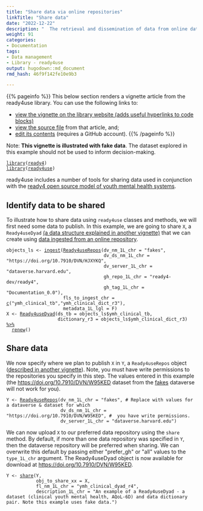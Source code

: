 ```yaml
---
title: "Share data via online repositories"
linkTitle: "Share data"
date: "2022-12-22"
description: "  The retrieval and dissemination of data from online data repositories is an essential enabler of open source modelling. This tutorial describes how a module from the ready4use R package can help you to manage this process."
weight: 91
categories: 
- Documentation
tags: 
- Data management
- Library - ready4use
output: hugodown::md_document
rmd_hash: 46f9f142fe10e9b3

---
```


{{% pageinfo %}} This below section renders a vignette article from the ready4use library. You can use the following links to:

-   [view the vignette on the library website (adds useful hyperlinks to code blocks)](https://ready4-dev.github.io/ready4use/articles/V_01.html)
-   [view the source file](https://github.com/ready4-dev/ready4use/blob/master/vignettes/V_01.Rmd) from that article, and;
-   [edit its contents](https://github.com/ready4-dev/ready4use/edit/master/vignettes/V_01.Rmd) (requires a GitHub account). {{% /pageinfo %}}

<div class="highlight">

</div>

<div class="highlight">

</div>

Note: **This vignette is illustrated with fake data**. The dataset explored in this example should not be used to inform decision-making.

<div class="highlight">

<pre class='chroma'><code class='language-r' data-lang='r'><span><span class='kr'><a href='https://rdrr.io/r/base/library.html'>library</a></span><span class='o'>(</span><span class='nv'><a href='https://ready4-dev.github.io/ready4/'>ready4</a></span><span class='o'>)</span></span>
<span><span class='kr'><a href='https://rdrr.io/r/base/library.html'>library</a></span><span class='o'>(</span><span class='nv'><a href='https://ready4-dev.github.io/ready4use/'>ready4use</a></span><span class='o'>)</span></span></code></pre>

</div>

ready4use includes a number of tools for sharing data used in conjunction with the [ready4 open source model of youth mental health systems](https://www.ready4-dev.com).

## Identify data to be shared

To illustrate how to share data using `ready4use` classes and methods, we will first need some data to publish. In this example, we are going to share `X`, a `Ready4useDyad` [(a data structure explained in another vignette)](https://ready4-dev.github.io/ready4use/V_02.html) that we can create using [data ingested from an online repository](https://ready4-dev.github.io/ready4use/V_03.html).

<div class="highlight">

<pre class='chroma'><code class='language-r' data-lang='r'><span><span class='nv'>objects_ls</span> <span class='o'>&lt;-</span> <span class='nf'><a href='https://ready4-dev.github.io/ready4/reference/ingest-methods.html'>ingest</a></span><span class='o'>(</span><span class='nf'><a href='https://ready4-dev.github.io/ready4use/reference/Ready4useRepos-class.html'>Ready4useRepos</a></span><span class='o'>(</span>dv_nm_1L_chr <span class='o'>=</span> <span class='s'>"fakes"</span>,</span>
<span>                                    dv_ds_nm_1L_chr <span class='o'>=</span> <span class='s'>"https://doi.org/10.7910/DVN/HJXYKQ"</span>,</span>
<span>                                    dv_server_1L_chr <span class='o'>=</span> <span class='s'>"dataverse.harvard.edu"</span>,</span>
<span>                                    gh_repo_1L_chr <span class='o'>=</span> <span class='s'>"ready4-dev/ready4"</span>,</span>
<span>                                    gh_tag_1L_chr <span class='o'>=</span> <span class='s'>"Documentation_0.0"</span><span class='o'>)</span>,</span>
<span>                     fls_to_ingest_chr <span class='o'>=</span> <span class='nf'><a href='https://rdrr.io/r/base/c.html'>c</a></span><span class='o'>(</span><span class='s'>"ymh_clinical_tb"</span>,<span class='s'>"ymh_clinical_dict_r3"</span><span class='o'>)</span>,</span>
<span>                     metadata_1L_lgl <span class='o'>=</span> <span class='kc'>F</span><span class='o'>)</span></span>
<span><span class='nv'>X</span> <span class='o'>&lt;-</span> <span class='nf'><a href='https://ready4-dev.github.io/ready4use/reference/Ready4useDyad-class.html'>Ready4useDyad</a></span><span class='o'>(</span>ds_tb <span class='o'>=</span> <span class='nv'>objects_ls</span><span class='o'>$</span><span class='nv'>ymh_clinical_tb</span>,</span>
<span>                   dictionary_r3 <span class='o'>=</span> <span class='nv'>objects_ls</span><span class='o'>$</span><span class='nv'>ymh_clinical_dict_r3</span><span class='o'>)</span> <span class='o'><a href='https://magrittr.tidyverse.org/reference/pipe.html'>%&gt;%</a></span></span>
<span>  <span class='nf'><a href='https://ready4-dev.github.io/ready4/reference/renew-methods.html'>renew</a></span><span class='o'>(</span><span class='o'>)</span></span></code></pre>

</div>

## Share data

We now specify where we plan to publish `X` in `Y`, a `Ready4useRepos` object ([described in another vignette](https://ready4-dev.github.io/ready4use/V_03.html)). Note, you must have write permissions to the repositories you specify in this step. The values entered in this example (the <https://doi.org/10.7910/DVN/W95KED> dataset from the [fakes](https://dataverse.harvard.edu/dataverse/fakes) dataverse will not work for you).

<div class="highlight">

<pre class='chroma'><code class='language-r' data-lang='r'><span><span class='nv'>Y</span> <span class='o'>&lt;-</span> <span class='nf'><a href='https://ready4-dev.github.io/ready4use/reference/Ready4useRepos-class.html'>Ready4useRepos</a></span><span class='o'>(</span>dv_nm_1L_chr <span class='o'>=</span> <span class='s'>"fakes"</span>, <span class='c'># Replace with values for a dataverse &amp; dataset for which</span></span>
<span>                    dv_ds_nm_1L_chr <span class='o'>=</span> <span class='s'>"https://doi.org/10.7910/DVN/W95KED"</span>, <span class='c'>#  you have write permissions.</span></span>
<span>                    dv_server_1L_chr <span class='o'>=</span> <span class='s'>"dataverse.harvard.edu"</span><span class='o'>)</span></span></code></pre>

</div>

We can now upload `X` to our preferred data repository using the `share` method. By default, if more than one data repository was specified in `Y`, then the dataverse repository will be preferred when sharing. We can overwrite this default by passing either "prefer_gh" or "all" values to the `type_1L_chr` argument. The Ready4useDyad object is now available for download at <https://doi.org/10.7910/DVN/W95KED>.

<div class="highlight">

<pre class='chroma'><code class='language-r' data-lang='r'><span><span class='nv'>Y</span> <span class='o'>&lt;-</span> <span class='nf'><a href='https://ready4-dev.github.io/ready4/reference/share-methods.html'>share</a></span><span class='o'>(</span><span class='nv'>Y</span>,</span>
<span>           obj_to_share_xx <span class='o'>=</span> <span class='nv'>X</span>,</span>
<span>           fl_nm_1L_chr <span class='o'>=</span> <span class='s'>"ymh_clinical_dyad_r4"</span>,</span>
<span>           description_1L_chr <span class='o'>=</span> <span class='s'>"An example of a Ready4useDyad - a dataset (clinical youth mental health, AQoL-6D) and data dictionary pair. Note this example uses fake data."</span><span class='o'>)</span></span></code></pre>

</div>

